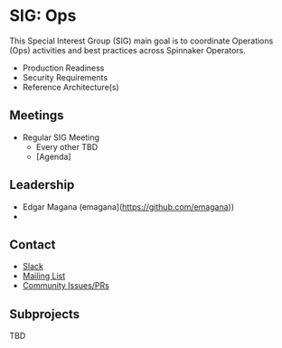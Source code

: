 # SIG: Ops

This Special Interest Group (SIG) main goal is to coordinate Operations (Ops) activities and best practices across Spinnaker Operators.
* Production Readiness
* Security Requirements
* Reference Architecture(s)  

## Meetings

* Regular SIG Meeting
  * Every other TBD
  * [Agenda]

## Leadership

* Edgar Magana (emagana](https://github.com/emagana))
* 

## Contact

* [Slack](http://spinnakerteam.slack.com/messages/sig-ops)
* [Mailing List](https://groups.google.com/a/spinnaker.io/forum/#!forum/sig-ops)
* [Community Issues/PRs](https://github.com/spinnaker/spinnaker/labels/sig%2Fops)

## Subprojects

TBD
